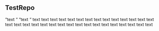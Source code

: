 ## TestRepo
“text “
“text “
text
text
text
text
text
text
text
text
text
text
text
text
text
text
text
text
text
text
text
text
text
text
text
text
text
text
text
text
text
text
text
